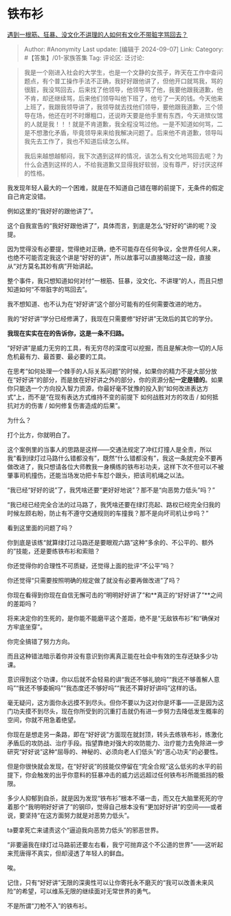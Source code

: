 # 铁布衫
[遇到一根筋、狂暴、没文化不讲理的人如何有文化不带脏字骂回去？](https://www.zhihu.com/question/625858757/answer/3618163480)

> Author: #Anonymity
> Last update: [编辑于 2024-09-07]
> Link:
> Category: #【答集】/01-家族答集 
> Tag: 
> 评论区:
> 泛讨论:

> 我是一个刚进入社会的大学生，也是一个文静的女孩子，昨天在工作中查问题点，有个普工操作手法不正确，我好好跟他讲了，但他开口就骂我，骂的很脏，我没骂回去，后来找了他领导，他领导骂了他，我要他跟我道歉，他不肯，却还继续骂，后来他们领导叫他下班了，他亏了一天的钱。今天他来上班了，我跟我领导讲了，我领导就去找他们领导，要他跟我道歉，三个领导在场，他还在时不时爆粗口，还说昨天要是他手里有东西，今天进殡仪馆的人就是我！！！就是不肯道歉，我全程没骂过他。一是不知道如何骂，二是不想激化矛盾，毕竟领导来来给我解决问题了。后来他不肯道歉，领导叫我先去工作了，我也不知道后续怎么样。
>
> 我后来越想越郁闷，我下次遇到这样的情况，该怎么有文化地骂回去呢？为什么会遇到这样的人，不给我道歉又显得我好软弱，没有尊严，好讨厌这样的性格。

我发现年轻人最大的一个困难，就是在不知道自己错在哪的前提下，无条件的假定自己肯定没错。

例如这里的“我好好的跟他讲了”。

这个自我宣告的“我好好跟他讲了”，具体而言，到底是怎么“好好的”讲的呢？没提。

因为觉得没有必要提，觉得绝对正确，绝不可能存在任何争议，全世界任何人来，也绝不可能否定我这个讲是“好好的讲”，所以故事可以直接略过这一段，直接从“对方莫名其妙有病”开始讲起。

整个事件，我只想知道如何对付“一根筋、狂暴，没文化、不讲理”的人，而且只想知道如何“不带脏字的骂回去”。

我不想知道、也不认为在“好好讲”这个部分可能有的任何需要改进的地方。

我的“好好讲”学分已经修满了，我现在只需要修“好好讲”无效后的其它的学分。

**我现在实实在在的告诉你，这是一条不归路。**

“好好讲”是威力无穷的工具，有无穷尽的深度可以挖掘，而且是解决你一切的人际危机最有力、最首要、最必要的工具。

在思考“如何处理一个棘手的人际关系问题”的时候，如果你的精力不是大部分放在“好好讲”的部分，而是放在好好讲之外的部分，你的资源分配**一定是错的**。如果你只能选一个方向投入智力资源，你最好毫不犹豫的投入到“如何改进表达方式“上，而不是“在现有表达方式维持不变的前提下 如何战胜对方的攻击 / 如何抵抗对方的伤害 / 如何修复伤害造成的后果”。

为什么？

打个比方，你就明白了。

这个案例里的当事人的思路是这样——交通法规定了冲红灯撞人是全责，所以我“看到绿灯过马路什么错都没有”，既然“什么错都没有”，我这一条就完全不要再做改进了，我只想请各位大师教我一身横练的铁布衫功夫，这样下次不但可以不被肇事司机撞伤，还能当场发功把卡车怼个跟头，把该司机绳之以法。

“我已经“好好的说”了，我凭啥还要“更好好地说”？那不是“向恶势力低头”吗？”

“我已经已经完全合法的过马路了，我凭啥还要在绿灯亮起、路权已经完全归我的时候左顾右盼，防止有不遵守交通规则的车撞我？那不是向坏司机让步吗？”

看到这里面的问题了吗？

你到底是该练“就算绿灯过马路还是要眼观六路”这种“多余的、不公平的、额外的”技能，还是要练铁布衫和索赔？

你还觉得你的合理性不可质疑，还觉得上面的批评“不公平”吗？

你还觉得“只需要按照明确的规定做了就没有必要再做改进”了吗？

你现在看得到你现在自信无懈可击的“明明好好讲了”和**真正的“好好讲了”**之间的差距吗？

将来决定你的生死的，是你能不能磨平这个差距，绝不是“无敌铁布衫”和“确保对方牢底坐穿”。

你完全搞错了努力方向。

而且这种错法暗示着你并没有意识到你离真正能在社会中有效的生存还缺多少功课。

意识得到这个功课，你以后就不会轻易的讲“我还不够礼貌吗”“我还不够善解人意吗”“我还不够委婉吗”“我态度还不够好吗”“我还不算好好讲吗”这样的话。

毫无疑问，这方面你永远摸不到尽头。但你不要以为这对你是坏事——正是因为这门功夫摸不到尽头，现在你所受到的沉重打击就仍有进一步努力去降低发生概率的空间，你就不用急着绝望。

你现在是想走另一条路，即在“好好说”方面现在就封顶，转头去练铁布衫，练激化矛盾后的攻防战、治疗手段。指望靠绝对强大的攻防能力、治疗能力去免除进一步研究“好好说”这种“屈辱的、神秘的、必须向老人们低头”的“恶心功夫”的必要性。

但是你很快就会发现，在“好好说”的技能仅停留在“完全合规”这么低劣的水平的前提下，你会触发的出乎你意料的狂暴冲击的威力远远超过任何铁布衫所能抵挡的极限。

多少人抑郁到自杀，就是因为发现“铁布衫”根本不堪一击，而又在大脑里死死的守着那个“我明明好好讲了”的钢印，觉得自己根本没有“更加好好讲”的空间——或者说，要坚持“在这方面努力就是对恶势力低头”。

ta要拿死亡来谴责这个“逼迫我向恶势力低头”的邪恶世界。

“非要逼我在绿灯过马路前还要左右看，我宁可抛弃这个不公道的世界”——这听起来荒唐得不真实，但却浸透了年轻人的鲜血。

唉。

记住，只有“好好讲”无限的深奥性可以让你寄托永不磨灭的“我可以改善未来风险”的希望，可以维系无限的继续面对无常世界的勇气。

不是所谓“刀枪不入”的铁布衫。